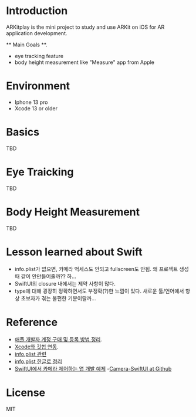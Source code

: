 #  Introduction  

ARKitplay is the mini project to study and use ARKit on iOS for AR application development.   

** Main Goals **. 
- eye tracking feature  
- body height measurement like "Measure" app from Apple   


# Environment 

- Iphone 13 pro  
- Xcode 13 or older  


# Basics  
TBD


# Eye Traicking  
TBD  


# Body Height Measurement  
TBD  


# Lesson learned about Swift
- info.plist가 없으면, 카메라 억세스도 안되고 fullscreen도 안됨. 왜 프로젝트 생성때 같이 안만들어줄까?? 하...
- SwiftUI의 closure 내에서는 제약 사항이 많다.  
- type에 대해 굉장히 정확하면서도 부정확(?)한 느낌이 있다. 새로운 툴/언어에서 항상 초보자가 겪는 불편한 기분이랄까...


#  Reference  

- [애플 개발자 계정 구매 및 등록 방법 정리](https://blog.naver.com/nemonangoom/222024589236). 
- [Xcode와 깃헙 연동](https://velog.io/@contea95/Swift-Xcode%EC%99%80-Github-%EC%97%B0%EB%8F%99%ED%95%98%EA%B8%B0). 
- [info.plist 관련](https://developer.apple.com/forums/thread/129896)
- [info.plist 한글로 정리](https://blog.naver.com/dnjsjd11/222348112171)
- [SwiftUI에서 카메라 제어하는 앱 개발 예제](https://enebin.medium.com/swiftui%EB%A7%8C-%EC%8D%A8%EC%84%9C-%ED%98%B8%EB%8B%A4%EB%8B%A5-%EC%B9%B4%EB%A9%94%EB%9D%BC%EC%95%B1-%EB%A7%8C%EB%93%A4%EA%B8%B0-feat-mvvm-1-2782b457f796)
-[Camera-SwiftUI at Github](https://github.com/rorodriguez116/Camera-SwiftUI)

# License   
MIT  
